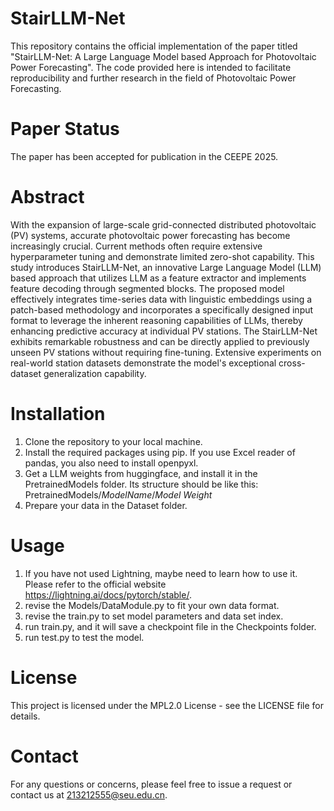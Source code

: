 # StairLLM-Net
This repository contains the official implementation of the paper titled "StairLLM-Net: A Large Language Model based Approach for Photovoltaic Power Forecasting". The code provided here is intended to facilitate reproducibility and further research in the field of Photovoltaic Power Forecasting.

# Paper Status
The paper has been accepted for publication in the CEEPE 2025.

# Abstract
With the expansion of large-scale grid-connected distributed photovoltaic (PV) systems, accurate photovoltaic power forecasting has become increasingly crucial. Current methods often require extensive hyperparameter tuning and demonstrate limited zero-shot capability. This study introduces StairLLM-Net, an innovative Large Language Model (LLM) based approach that utilizes LLM as a feature extractor and implements feature decoding through segmented blocks. The proposed model effectively integrates time-series data with linguistic embeddings using a patch-based methodology and incorporates a specifically designed input format to leverage the inherent reasoning capabilities of LLMs, thereby enhancing predictive accuracy at individual PV stations. The StairLLM-Net exhibits remarkable robustness and can be directly applied to previously unseen PV stations without requiring fine-tuning. Extensive experiments on real-world station datasets demonstrate the model's exceptional cross-dataset generalization capability.

# Installation

1. Clone the repository to your local machine.
2. Install the required packages using pip. If you use Excel reader of pandas, you also need to install openpyxl. 
3. Get a LLM weights from huggingface, and install it in the PretrainedModels folder. Its structure should be like this: PretrainedModels/*ModelName*/*Model Weight*
4. Prepare your data in the Dataset folder.

# Usage

1. If you have not used Lightning, maybe need to learn how to use it. Please refer to the official website https://lightning.ai/docs/pytorch/stable/.
2. revise the Models/DataModule.py to fit your own data format.
3. revise the train.py to set model parameters and data set index.
4. run train.py, and it will save a checkpoint file in the Checkpoints folder.
5. run test.py to test the model.

# License
This project is licensed under the MPL2.0 License - see the LICENSE file for details.

# Contact
For any questions or concerns, please feel free to issue a request or contact us at 213212555@seu.edu.cn. 

